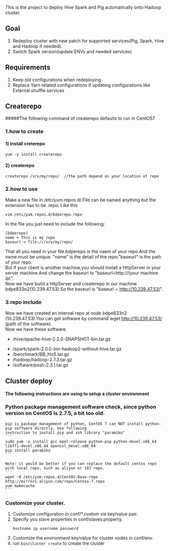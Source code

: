 This is the project to deploy Hive Spark and Pig automatically onto Hadoop cluster.

## Goal
1. Redeploy cluster with new patch for supported services(Pig, Spark, Hive and Hadoop if needed). 
2. Switch Spark version(update ENVs and needed services)

## Requirements
1. Keep old configurations when redeploying
2. Replace Yarn related configurations if updating configurations like External.shuffle.services

## Createrepo
#####The following command of createrepo defaults to run in CentOS7
### 1.how to create
#### 1) install creterepo
```
yum -y install createrepo
```
#### 2) createrepo
```
createrepo /srv/my/repo/  //the path depend on your location of repo
```
### 2.how to use
   Make a new file in /etc/yum.repos.d/.File can be named anything but the extension has to be .repo. 
   Like this 
```
vim /etc/yum.repos.d/bdperepo.repo
```
   In the file you just need to include the following:
```
[bdperepo]
name = This is my repo
baseurl = file:///srv/my/repo/
```
   That all you need in your file.bdperepo is the naem of your repo.And the name must be unique. "name" is the detail of the repo."baseurl" is the path of your repo.  
   But if your client is another machine,you should install a HttpServer in your server machine.And change the baseurl to "baseurl=http://(your machine ip)".  
   Now we have build a httpServer and createrepo in our machine bdpe833n2(10.239.47.53).So the baseurl is "baseurl = http://10.239.47.53/".  

### 3.repo include
   Now we have created an internal repo at node bdpe833n2 (10.239.47.53).You can get software by command wget http://10.239.47.53/ (path of the software).  
   Now we have these software. 
* /hive/apache-hive-2.2.0-SNAPSHOT-bin.tar.gz
- /spark/spark-2.0.0-bin-hadoop2-without-hive.tar.gz
- /benchmark/BB_HoS.tar.gz
- /hadoop/hadoop-2.7.3.tar.gz
- /software/pssh-2.3.1.tar.gz

## Cluster deploy
#### The following instructions are using to setup a cluster environment
###  Python package management software check, since python version on CentOS is 2.7.5, a bit too old.
    pip is package management of python, CentOS 7 can NOT install python-pip software directly. Use following
    instruction to install pip and ssh library "paramiko"
    ```
    sudo yum -y install gcc epel-release python-pip python-devel.x86_64 libffi-devel.x86_64 openssl_devel.x86_64
    pip install paramiko
    ```

    Note: it would be better if you can replace the default centos repo with local repo, such as aliyun or 163 repo.
    ```
    wget -O /etc/yum.repos.d/CentOS-Base.repo http://mirrors.aliyun.com/repo/Centos-7.repo
    yum makecache
    ```

###  Customize your cluster.
1. Customize configuration in conf/*.custom via key/value pair.
2. Specify you slave properties in conf/slaves.property.
    ```
    hostname ip username password
    ```
3. Customize the environment key/value for cluster nodes in conf/env.
4. run ```bin/cluster create``` to create the cluster
